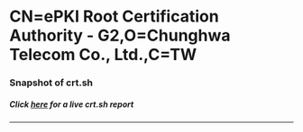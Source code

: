 # CN=ePKI Root Certification Authority - G2,O=Chunghwa Telecom Co.\, Ltd.,C=TW
### Snapshot of crt.sh
##### Click [here](https://crt.sh/?q=Serial_00F74E180C99E27B8D9F794FB1B7C0BF48) for a live crt.sh report

---
